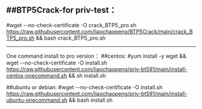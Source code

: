##BTP5Crack-for priv-test：
--------------------------
#wget --no-check-certificate -O crack_BTP5_pro.sh https://raw.githubusercontent.com/liaochaopeng/BTP5Crack/main/crack_BTP5_pro.sh && bash crack_BTP5_pro.sh

--------------------------

One command install to pro version：
##centos: 
#yum install -y wget && wget --no-check-certificate -O install.sh https://raw.githubusercontent.com/liaochaopeng/priv-bt591/main/install-centos-onecommand.sh && sh install.sh

##ubuntu or debian: 
#wget --no-check-certificate -O install.sh https://raw.githubusercontent.com/liaochaopeng/priv-bt591/main/install-ubuntu-onecommand.sh && bash install.sh

